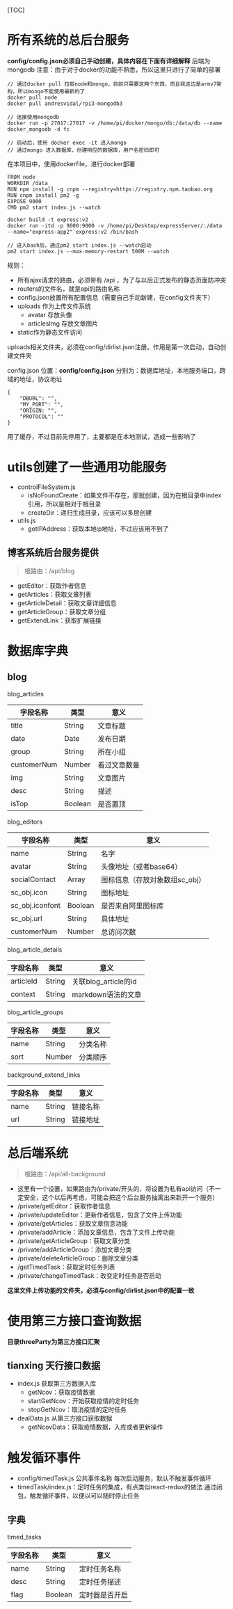 [TOC]

# 所有系统的总后台服务
**config/config.json必须自己手动创建，具体内容在下面有详细解释**
后端为mongodb
注意：由于对于docker的功能不熟悉，所以这里只进行了简单的部署
```
// 通过docker pull 拉取node和mongo，目前只需要这两个东西，而且我这边是armv7架构，所以mongo不能使用最新的了
docker pull node
docker pull andresvidal/rpi3-mongodb3

// 连接使用mongodb
docker run -p 27017:27017 -v /home/pi/docker/mongo/db:/data/db --name docker_mongodb -d fc

// 启动后，使用 docker exec -it 进入mongo
// 通过mongo 进入数据库，创建响应的数据库，用户名密码即可
```
在本项目中，使用dockerfile，进行docker部署
```
FROM node
WORKDIR /data
RUN npm install -g cnpm --registry=https://registry.npm.taobao.org
RUN cnpm install pm2 -g
EXPOSE 9000
CMD pm2 start index.js --watch
```
```
docker build -t express:v2 .
docker run -itd -p 9000:9000 -v /home/pi/Desktop/expressServer/:/data --name="express-app2" express:v2 /bin/bash

// 进入bash后，通过pm2 start index.js --watch启动
pm2 start index.js --max-memory-restart 500M --watch
```

规则：
- 所有ajax请求的路由，必须带有 /api ，为了与以后正式发布的静态页面防冲突
- routers的文件名，就是api的路由名称
- config.json放置所有配置信息（需要自己手动新建，在config文件夹下）
- uploads 作为上传文件系统
  - avatar  存放头像
  - articlesImg 存放文章图片
- static作为静态文件访问 

uploads相关文件夹，必须在config/dirlist.json注册。作用是第一次启动，自动创建文件夹

config.json
位置：**config/config.json**
分别为：数据库地址，本地服务端口，跨域的地址，协议地址
```
{
    "DBURL": "",
    "MY_PORT": "",
    "ORIGIN: "",
    "PROTOCOL": ""
}
```

用了缓存，不过目前先停用了，主要都是在本地测试，造成一些影响了

# utils创建了一些通用功能服务
- controlFileSystem.js
  - isNoFoundCreate：如果文件不存在，那就创建，因为在根目录中index引用，所以是相对于根目录
  - createDir：递归生成目录，应该可以多层创建
- utils.js
  - getIPAddress：获取本地ip地址，不过应该用不到了

## 博客系统后台服务提供
> 根路由：/api/blog

- getEditor：获取作者信息
- getArticles：获取文章列表
- getArticleDetail：获取文章详细信息
- getArticleGroup：获取文章分组
- getExtendLink：获取扩展链接

# 数据库字典
## blog

blog_articles

| 字段名称    | 类型    | 意义         |
| ----------- | ------- | ------------ |
| title       | String  | 文章标题     |
| date        | Date    | 发布日期     |
| group       | String  | 所在小组     |
| customerNum | Number  | 看过文章数量 |
| img         | String  | 文章图片     |
| desc        | String  | 描述         |
| isTop       | Boolean | 是否置顶     |

blog_editors

| 字段名称        | 类型    | 意义                           |
| --------------- | ------- | ------------------------------ |
| name            | String  | 名字                           |
| avatar          | String  | 头像地址（或者base64）         |
| socialContact   | Array   | 图标信息（存放对象数组sc_obj） |
| sc_obj.icon     | String  | 图标地址                       |
| sc_obj.iconfont | Boolean | 是否来自阿里图标库             |
| sc_obj.url      | String  | 具体地址                       |
| customerNum     | Number  | 总访问次数                     |

blog_article_details

| 字段名称  | 类型   | 意义                 |
| --------- | ------ | -------------------- |
| articleId | String | 关联blog_article的id |
| context   | String | markdown语法的文章   |

blog_article_groups

| 字段名称 | 类型   | 意义     |
| -------- | ------ | -------- |
| name     | String | 分类名称 |
| sort     | Number | 分类顺序 |


background_extend_links

| 字段名称 | 类型   | 意义     |
| -------- | ------ | -------- |
| name     | String | 链接名称 |
| url      | String | 链接地址 |

# 总后端系统
> 根路由：/api/all-background

- 这里有一个设置，如果路由为/private/开头的，将设置为私有api访问（不一定安全，这个以后再考虑，可能会把这个后台服务抽离出来新开一个服务）
- /private/getEditor：获取作者信息
- /private/updateEditor：更新作者信息，包含了文件上传功能
- /private/getArticles：获取文章信息功能
- /private/addArticle：添加文章信息，包含了文件上传功能
- /private/getArticleGroup：获取文章分类
- /private/addArticleGroup：添加文章分类
- /private/deleteArticleGroup：删除文章分类
- /getTimedTask：获取定时任务列表
- /private/changeTimedTask：改变定时任务是否启动
  
**这里文件上传功能的文件夹，必须与config/dirlist.json中的配置一致**


# 使用第三方接口查询数据
**目录threeParty为第三方接口汇聚**
## tianxing 天行接口数据
- index.js  获取第三方数据入库
  - getNcov：获取疫情数据
  - startGetNcov：开始获取疫情的定时任务
  - stopGetNcov：取消疫情的定时任务
- dealData.js 从第三方接口获取数据
  - getNcovData：获取疫情数据，入库或者更新操作

# 触发循环事件
- config/timedTask.js 公共事件名称
每次启动服务，默认不触发事件循环
- timedTask/index.js：定时任务的集成，有点类似react-redux的做法
通过闭包，触发循环事件，以便以可以随时停止任务


## 字典
  
timed_tasks

| 字段名称 | 类型    | 意义           |
| -------- | ------- | -------------- |
| name     | String  | 定时任务名称   |
| desc     | String  | 定时任务描述   |
| flag     | Boolean | 定时器是否开启 |